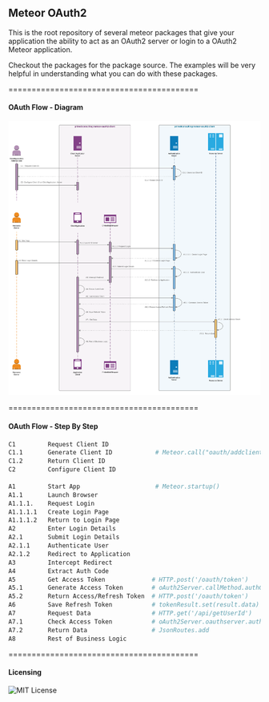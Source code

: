 ## Meteor OAuth2

This is the root repository of several meteor packages that give your application the ability to act as an OAuth2 server or login to a OAuth2 Meteor application.

Checkout the packages for the package source. The examples will be very helpful in understanding what you can do with these packages.

=========================================
#### OAuth Flow - Diagram

![OAuthWebSequenceWithConfig](https://raw.githubusercontent.com/awatson1978/meteor-oauth2/readme-updates/documentation/OAuthWebSequenceWithConfig.png)

=========================================
#### OAuth Flow - Step By Step

```bash
C1         Request Client ID               
C1.1       Generate Client ID            # Meteor.call("oauth/addclient", newClient)
C1.2       Return Client ID               
C2         Configure Client ID               

A1         Start App                     # Meteor.startup()
A1.1       Launch Browser                
A1.1.1.    Request Login                 
A1.1.1.1   Create Login Page             
A1.1.1.2   Return to Login Page          
A2         Enter Login Details           
A2.1       Submit Login Details          
A2.1.1     Authenticate User             
A2.1.2     Redirect to Application       
A3         Intercept Redirect            
A4         Extract Auth Code             
A5         Get Access Token             # HTTP.post('/oauth/token')
A5.1       Generate Access Token        # oAuth2Server.callMethod.authCodeGrant()
A5.2       Return Access/Refresh Token  # HTTP.post('/oauth/token')
A6         Save Refresh Token           # tokenResult.set(result.data)
A7         Request Data                 # HTTP.get('/api/getUserId')
A7.1       Check Access Token           # oAuth2Server.oauthserver.authorise()
A7.2       Return Data                  # JsonRoutes.add
A8         Rest of Business Logic        
```


=========================================
#### Licensing  

![MIT License](https://img.shields.io/badge/license-MIT-blue.svg)
